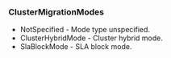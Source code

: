 ### ClusterMigrationModes
- NotSpecified - Mode type unspecified.
- ClusterHybridMode - Cluster hybrid mode.
- SlaBlockMode - SLA block mode.
